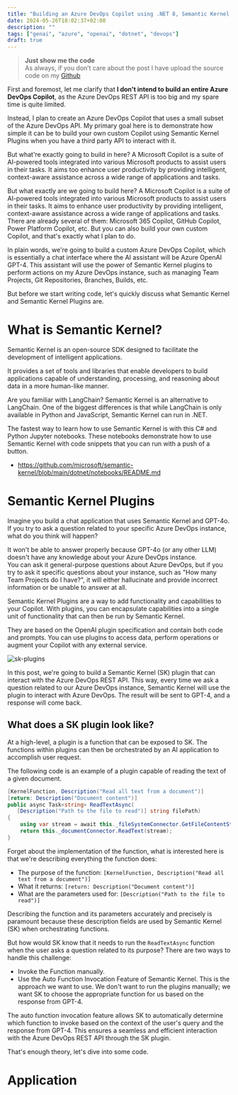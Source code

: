 ```yaml
---
title: "Building an Azure DevOps Copilot using .NET 8, Semantic Kernel and Azure OpenAi GPT-4o"
date: 2024-05-26T18:02:37+02:00
description: ""
tags: ["genai", "azure", "openai", "dotnet", "devops"]
draft: true
---
```


> **Just show me the code**   
> As always, if you don’t care about the post I have upload the source code on my [Github](https://github.com/karlospn/building-an-azure-devops-copilot-using-semantic-kernel-and-dotnet)

First and foremost, let me clarify that **I don't intend to build an entire Azure DevOps Copilot**, as the Azure DevOps REST API is too big and my spare time is quite limited.

Instead, I plan to create an Azure DevOps Copilot that uses a small subset of the Azure DevOps API. My primary goal here is to demonstrate how simple it can be to build your own custom Copilot using Semantic Kernel Plugins when you have a third party API to interact with it.

But what're exactly going to build in here? A Microsoft Copilot is a suite of AI-powered tools integrated into various Microsoft products to assist users in their tasks. It aims too enhance user productivity by providing intelligent, context-aware assistance across a wide range of applications and tasks.

But what exactly are we going to build here? A Microsoft Copilot is a suite of AI-powered tools integrated into various Microsoft products to assist users in their tasks. It aims to enhance user productivity by providing intelligent, context-aware assistance across a wide range of applications and tasks.    
There are already several of them: Microsoft 365 Copilot, GitHub Copilot, Power Platform Copilot, etc. But you can also build your own custom Copilot, and that's exactly what I plan to do.


In plain words, we're going to build a custom Azure DevOps Copilot, which is essentially a chat interface where the AI assistant will be Azure OpenAI GPT-4. This assistant will use the power of Semantic Kernel plugins to perform actions on my Azure DevOps instance, such as managing Team Projects, Git Repositories, Branches, Builds, etc.

But before we start writing code, let's quickly discuss what Semantic Kernel and Semantic Kernel Plugins are.

# **What is Semantic Kernel?**

Semantic Kernel is an open-source SDK designed to facilitate the development of intelligent applications.

It provides a set of tools and libraries that enable developers to build applications capable of understanding, processing, and reasoning about data in a more human-like manner.

Are you familiar with LangChain? Semantic Kernel is an alternative to LangChain. One of the biggest differences is that while LangChain is only available in Python and JavaScript, Semantic Kernel can run in .NET.

The fastest way to learn how to use Semantic Kernel is with this C# and Python Jupyter notebooks. These notebooks demonstrate how to use Semantic Kernel with code snippets that you can run with a push of a button.

- https://github.com/microsoft/semantic-kernel/blob/main/dotnet/notebooks/README.md

# **Semantic Kernel Plugins**

Imagine you build a chat application that uses Semantic Kernel and GPT-4o. If you try to ask a question related to your specific Azure DevOps instance, what do you think will happen? 

It won't be able to answer properly because GPT-4o (or any other LLM) doesn't have any knowledge about your Azure DevOps instance.    
You can ask it general-purpose questions about Azure DevOps, but if you try to ask it specific questions about your instance, such as "How many Team Projects do I have?", it will either hallucinate and provide incorrect information or be unable to answer at all.

Semantic Kernel Plugins are a way to add functionality and capabilities to your Copilot. With plugins, you can encapsulate capabilities into a single unit of functionality that can then be run by Semantic Kernel.

They are based on the OpenAI plugin specification and contain both code and prompts. You can use plugins to access data, perform operations or augment your Copilot with any external service. 

![sk-plugins](/img/azdo-copilot-sk-plugins.png)

In this post, we're going to build a Semantic Kernel (SK) plugin that can interact with the Azure DevOps REST API.   This way, every time we ask a question related to our Azure DevOps instance, Semantic Kernel will use the plugin to interact with Azure DevOps. The result will be sent to GPT-4, and a response will come back.

## **What does a SK plugin look like?**

At a high-level, a plugin is a function that can be exposed to SK. The functions within plugins can then be orchestrated by an AI application to accomplish user request.

The following code is an example of a plugin capable of reading the text of a given document.

```csharp
[KernelFunction, Description("Read all text from a document")]
[return: Description("Document content")]
public async Task<string> ReadTextAsync(
   [Description("Path to the file to read")] string filePath)
{
    using var stream = await this._fileSystemConnector.GetFileContentStreamAsync(filePath).ConfigureAwait(false);
    return this._documentConnector.ReadText(stream);
}
```
Forget about the implementation of the function, what is interested here is that we're describing everything the function does:
- The purpose of the function: ``[KernelFunction, Description("Read all text from a document")]``
- What it returns: ``[return: Description("Document content")]``
- What are the parameters used for: ``[Description("Path to the file to read")]``

Describing the function and its parameters accurately and precisely is paramount because these description fields are used by Semantic Kernel (SK) when orchestrating functions.   

But how would SK know that it needs to run the ``ReadTextAsync`` function when the user asks a question related to its purpose? There are two ways to handle this challenge:

- Invoke the Function manually.
- Use the Auto Function Invocation Feature of Semantic Kernel. This is the approach we want to use. We don't want to run the plugins manually; we want SK to choose the appropriate function for us based on the response from GPT-4.

The auto function invocation feature allows SK to automatically determine which function to invoke based on the context of the user's query and the response from GPT-4. This ensures a seamless and efficient interaction with the Azure DevOps REST API through the SK plugin.

That's enough theory, let's dive into some code.

# **Application**


